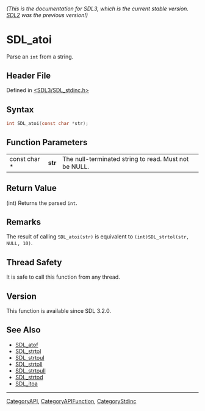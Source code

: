 ###### (This is the documentation for SDL3, which is the current stable version. [SDL2](https://wiki.libsdl.org/SDL2/) was the previous version!)
# SDL_atoi

Parse an `int` from a string.

## Header File

Defined in [<SDL3/SDL_stdinc.h>](https://github.com/libsdl-org/SDL/blob/main/include/SDL3/SDL_stdinc.h)

## Syntax

```c
int SDL_atoi(const char *str);
```

## Function Parameters

|              |         |                                                       |
| ------------ | ------- | ----------------------------------------------------- |
| const char * | **str** | The null-terminated string to read. Must not be NULL. |

## Return Value

(int) Returns the parsed `int`.

## Remarks

The result of calling `SDL_atoi(str)` is equivalent to
`(int)SDL_strtol(str, NULL, 10)`.

## Thread Safety

It is safe to call this function from any thread.

## Version

This function is available since SDL 3.2.0.

## See Also

- [SDL_atof](SDL_atof)
- [SDL_strtol](SDL_strtol)
- [SDL_strtoul](SDL_strtoul)
- [SDL_strtoll](SDL_strtoll)
- [SDL_strtoull](SDL_strtoull)
- [SDL_strtod](SDL_strtod)
- [SDL_itoa](SDL_itoa)

----
[CategoryAPI](CategoryAPI), [CategoryAPIFunction](CategoryAPIFunction), [CategoryStdinc](CategoryStdinc)

